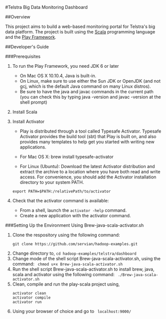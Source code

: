 
#Telstra Big Data Monitoring Dashboard

##Overview

This project aims to build a web-based monitoring portal for Telstra's big data platform.
The project is built using the [Scala](http://scala-lang.org) programming language and the 
[Play Framework](https://www.playframework.com).

##Developer's Guide

###Prerequisites

1. To run the Play Framework, you need JDK 6 or later
    * On Mac OS X 10.10.4, Java is built-in. 
    * On Linux, make sure to use either the Sun JDK or OpenJDK (and not gcj, which is the default Java command on many Linux distros).
    * Be sure to have the java and javac commands in the current path (you can check this by typing java -version and javac -version at the shell prompt)

    
2. Install Scala
        
 

3. Install Activator

    * Play is distributed through a tool called Typesafe Activator. Typesafe Activator provides the build tool (sbt) that Play is built on, and also provides many templates to help get you started with writing new applications.

    * For Mac OS X:  brew install typesafe-activator
    * For Linux (Ubuntu): Download the latest Activator distribution and extract the archive 
to a location where you have both read and write access. 
For convenience, you should add the Activator installation directory to your system PATH.
    ```
    export PATH=$PATH:/relativePath/to/activator 
    ```

4. Check that the activator command is available:

    * From a shell, launch the ```activator -help``` command.
    * Create a new application with the activator command.


###Setting Up the Environment Using Brew-java-scala-activator.sh

1. Clone the respository using the following command:
   ```
   git clone https://github.com/servian/hadoop-examples.git 
   ```
2. Change directory to, ```cd hadoop-examples/telstra/dashboard```
3. Change mode of the shell script Brew-java-scala-activator.sh, using the command: ``` chmod u+x Brew-java-scala-activator.sh```
4. Run the shell script Brew-java-scala-activator.sh to install brew, java, scala and activator using the following command:
	``` ./Brew-java-scala-activator.sh```
3. Clean, compile and run the play-scala project using,
	```
	activator clean
	activator compile 
	activator run
	```
4. Using your browser of choice and go to ``` localhost:9000/```
                   





